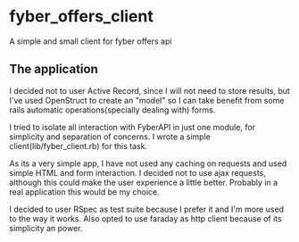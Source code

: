 # fyber_offers_client
A simple and small client for fyber offers api

## The application

I decided not to user Active Record, since I will not need to store results, but I've used OpenStruct
to create an "model" so I can take benefit from some rails automatic operations(specially dealing with)
forms.

I tried to isolate all interaction with FyberAPI in just one module, for simplicity and separation of
concerns. I wrote a simple client(lib/fyber_client.rb) for this task.

As its a very simple app, I have not used any caching on requests and used simple HTML and form interaction.
I decided not to use ajax requests, although this could make the user experience a little better. Probably
in a real application this would be my choice.

I decided to user RSpec as test suite because I prefer it and I'm more used to the way it works.
Also opted to use faraday as http client because of its simplicity an power.
